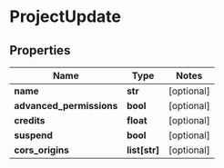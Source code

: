 # ProjectUpdate

## Properties
Name | Type | Notes
------------ | ------------- | -------------
**name** | **str** | [optional] 
**advanced_permissions** | **bool** | [optional] 
**credits** | **float** | [optional] 
**suspend** | **bool** | [optional] 
**cors_origins** | **list[str]** | [optional] 


